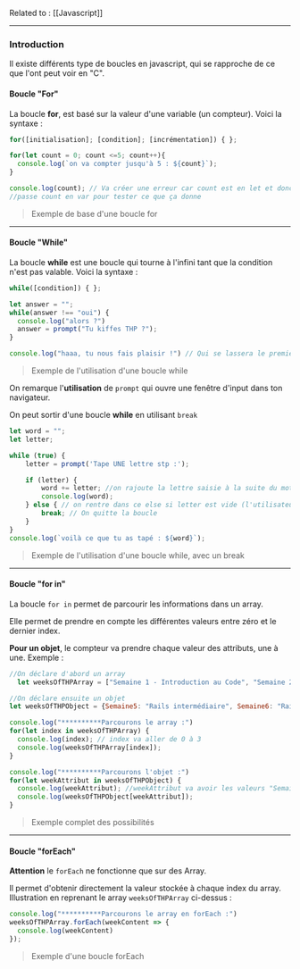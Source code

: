 Related to : [[Javascript]]

---

### Introduction 

Il existe différents type de boucles en javascript, qui se rapproche de ce que l'ont peut voir en "C". 

#### Boucle "For"

La boucle **for**, est basé sur la valeur d'une variable (un compteur). 
Voici la syntaxe : 

```js
for([initialisation]; [condition]; [incrémentation]) { };
```

```js
for(let count = 0; count <=5; count++){
  console.log(`on va compter jusqu'à 5 : ${count}`);
}

console.log(count); // Va créer une erreur car count est en let et donc son scope est limité au bloc for.
//passe count en var pour tester ce que ça donne
```
> Exemple de base d'une boucle for

---

#### Boucle "While"

La boucle **while** est une boucle qui tourne à l'infini tant que la condition n'est pas valable. 
Voici la syntaxe : 

```js
while([condition]) { };
```

```js
let answer = "";
while(answer !== "oui") {
  console.log("alors ?")
  answer = prompt("Tu kiffes THP ?");
} 

console.log("haaa, tu nous fais plaisir !") // Qui se lassera le premier entre toi et ton ordi ? :D
```
> Exemple de l'utilisation d'une boucle while

On remarque l'**utilisation** de `prompt` qui ouvre une fenêtre d'input dans ton navigateur.

On peut sortir d'une boucle **while** en utilisant `break`

```js
let word = "";
let letter;

while (true) {
    letter = prompt('Tape UNE lettre stp :');

    if (letter) {
        word += letter; //on rajoute la lettre saisie à la suite du mot
        console.log(word);
    } else { // on rentre dans ce else si letter est vide (l'utilisateur ne saisit rien)
        break; // On quitte la boucle
    }
}
console.log(`voilà ce que tu as tapé : ${word}`);
```
> Exemple de l'utilisation d'une boucle while, avec un break

---

#### Boucle "for in"

La boucle `for in` permet de parcourir les informations  dans un array. 

Elle permet de prendre en compte les différentes valeurs entre zéro et le dernier index. 

**Pour un objet**, le compteur va prendre chaque valeur des attributs, une à une. Exemple :

```js
//On déclare d'abord un array
  let weeksOfTHPArray = ["Semaine 1 - Introduction au Code", "Semaine 2 - Découverte de Ruby", "Semaine 3 - Programmation Orientée Objet", "Semaine 4 - Initiation à Rails"];

//On déclare ensuite un objet
let weeksOfTHPObject = {Semaine5: "Rails intermédiaire", Semaine6: "Rails avancé", Semaine7: "HTML / CSS et intro au JS", Semaine8: "JavaScript de front"};

console.log("**********Parcourons le array :")
for(let index in weeksOfTHPArray) {
  console.log(index); // index va aller de 0 à 3
  console.log(weeksOfTHPArray[index]);
}

console.log("**********Parcourons l'objet :")
for(let weekAttribut in weeksOfTHPObject) {
  console.log(weekAttribut); //weekAttribut va avoir les valeurs "Semaine5" à "Semaine8"
  console.log(weeksOfTHPObject[weekAttribut]);
}
```
> Exemple complet des possibilités

---

#### Boucle "forEach"

**Attention** le `forEach` ne fonctionne que sur des Array. 

Il permet d'obtenir directement la valeur stockée à chaque index du array. Illustration en reprenant le array `weeksOfTHPArray` ci-dessus :

```js
console.log("**********Parcourons le array en forEach :")
weeksOfTHPArray.forEach(weekContent => {
  console.log(weekContent)
});
```
> Exemple d'une boucle forEach